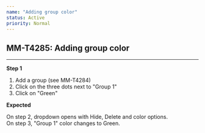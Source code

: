 ```yaml
---
name: "Adding group color"
status: Active
priority: Normal
---
```


## MM-T4285: Adding group color

---

**Step 1**

1. Add a group (see MM-T4284)
2. Click on the three dots next to "Group 1"
3. Click on "Green"

**Expected**

On step 2, dropdown opens with Hide, Delete and color options.\
On step 3, "Group 1" color changes to Green.
